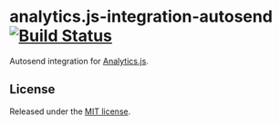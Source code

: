 # analytics.js-integration-autosend [![Build Status][ci-badge]][ci-link]

Autosend integration for [Analytics.js][].

## License

Released under the [MIT license](License.md).


[Analytics.js]: https://segment.com/docs/libraries/analytics.js/
[ci-link]: https://circleci.com/gh/segment-integrations/analytics.js-integration-autosend
[ci-badge]: https://circleci.com/gh/segment-integrations/analytics.js-integration-autosend.svg?style=svg

